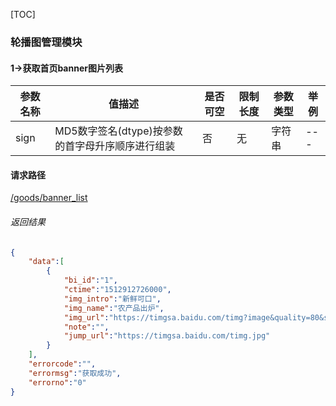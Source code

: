 [TOC]
### 轮播图管理模块
#### 1->获取首页banner图片列表
|参数名称|值描述|是否可空|限制长度|参数类型|举例|
|--------|-----|----|--------|-------|-----|
| sign| MD5数字签名(dtype)按参数的首字母升序顺序进行组装| 否| 无 |字符串|---|
#### 请求路径
[/goods/banner_list](/goods/banner_list)
###### 返回结果
```json
{
	"data":[
		{
			"bi_id":"1",
			"ctime":"1512912726000",
			"img_intro":"新鲜可口",
			"img_name":"农产品出炉",
			"img_url":"https://timgsa.baidu.com/timg?image&quality=80&size=b9999_10000&sec=1512922780792&di=a28c3b52b6f65505a23e37dc56db31cf&imgtype=0&src=http%3A%2F%2Fe.hiphotos.baidu.com%2Fimage%2Fpic%2Fitem%2F83025aafa40",
			"note":"",
            "jump_url":"https://timgsa.baidu.com/timg.jpg"
		}
	],
	"errorcode":"",
	"errormsg":"获取成功",
	"errorno":"0"
}

```
